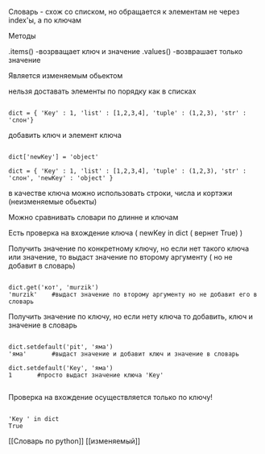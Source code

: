 Словарь - схож со списком, но обращается к элементам не через index'ы, а по ключам 

Методы

.items()		-возрващает ключ и значение
.values()		-возврашает только значение


Является изменяемым обьектом


нельзя доставать элементы по порядку как в списках 

```

dict = { 'Key' : 1, 'list' : [1,2,3,4], 'tuple' : (1,2,3), 'str' : 'слон'}

```

добавить ключ и элемент  ключа

```

dict['newKey'] = 'object'

dict = { 'Key' : 1, 'list' : [1,2,3,4], 'tuple' : (1,2,3), 'str' : 'слон', 'newKey' : 'object' }

```

в качестве ключа можно использовать строки, числа и кортэжи (неизменяемые обьекты)


Можно сравнивать словари по длинне и ключам


Есть проверка на вхождение ключа ( newKey in dict ( вернет True) )


Получить значение по конкретному ключу, но если нет такого ключа или значение, то выдаст значение по второму аргументу ( но не добавит в словарь)

```

dict.get('кот', 'murzik')
'murzik'	#выдаст значение по второму аргументу но не добавит его в словарь

```


Получить значение по ключу, но если нету ключа то добавить, ключ и значение в словарь 

```

dict.setdefault('pit', 'яма')
'яма'		#выдаст значение и добавит ключ и значение в словарь

dict.setdefault('Key', 'яма')
1		#просто выдаст значение ключа 'Key'


```

Проверка на вхождение осуществляется только по ключу! 

```

'Key ' in dict 
True

```



[[Словарь по python]] [[изменяемый]]